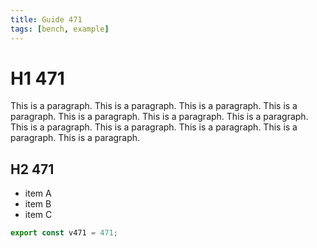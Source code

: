 ```yaml
---
title: Guide 471
tags: [bench, example]
---
```


# H1 471

This is a paragraph. This is a paragraph. This is a paragraph. This is a paragraph. This is a paragraph. This is a paragraph. This is a paragraph. This is a paragraph. This is a paragraph. This is a paragraph. This is a paragraph. This is a paragraph. 

## H2 471

- item A
- item B
- item C

```ts
export const v471 = 471;
```